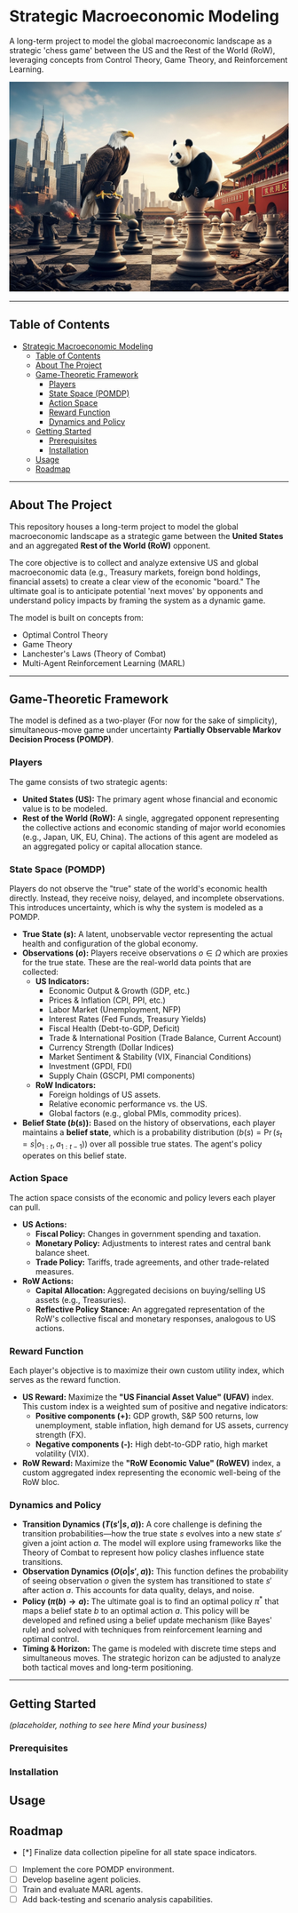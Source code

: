 # Strategic Macroeconomic Modeling

A long-term project to model the global macroeconomic landscape as a strategic 'chess game' between the US and the Rest of the World (RoW), leveraging concepts from Control Theory, Game Theory, and Reinforcement Learning.

![Game Screenshot](images/game.jpg)

---

## Table of Contents

- [Strategic Macroeconomic Modeling](#strategic-macroeconomic-modeling)
  - [Table of Contents](#table-of-contents)
  - [About The Project](#about-the-project)
  - [Game-Theoretic Framework](#game-theoretic-framework)
    - [Players](#players)
    - [State Space (POMDP)](#state-space-pomdp)
    - [Action Space](#action-space)
    - [Reward Function](#reward-function)
    - [Dynamics and Policy](#dynamics-and-policy)
  - [Getting Started](#getting-started)
    - [Prerequisites](#prerequisites)
    - [Installation](#installation)
  - [Usage](#usage)
  - [Roadmap](#roadmap)

---

## About The Project

This repository houses a long-term project to model the global macroeconomic landscape as a strategic game between the **United States** and an aggregated **Rest of the World (RoW)** opponent.

The core objective is to collect and analyze extensive US and global macroeconomic data (e.g., Treasury markets, foreign bond holdings, financial assets) to create a clear view of the economic "board." The ultimate goal is to anticipate potential 'next moves' by opponents and understand policy impacts by framing the system as a dynamic game.

The model is built on concepts from:
* Optimal Control Theory
* Game Theory
* Lanchester's Laws (Theory of Combat)
* Multi-Agent Reinforcement Learning (MARL)

---

## Game-Theoretic Framework

The model is defined as a two-player (For now for the sake of simplicity), simultaneous-move game under uncertainty **Partially Observable Markov Decision Process (POMDP)**.

### Players

The game consists of two strategic agents:
* **United States (US):** The primary agent whose financial and economic value is to be modeled.
* **Rest of the World (RoW):** A single, aggregated opponent representing the collective actions and economic standing of major world economies (e.g., Japan, UK, EU, China). The actions of this agent are modeled as an aggregated policy or capital allocation stance.

### State Space (POMDP)

Players do not observe the "true" state of the world's economic health directly. Instead, they receive noisy, delayed, and incomplete observations. This introduces uncertainty, which is why the system is modeled as a POMDP.

* **True State ($s$):** A latent, unobservable vector representing the actual health and configuration of the global economy.
* **Observations ($o$):** Players receive observations $o \in \Omega$ which are proxies for the true state. These are the real-world data points that are collected:
    * **US Indicators:**
        * Economic Output & Growth (GDP, etc.)
        * Prices & Inflation (CPI, PPI, etc.)
        * Labor Market (Unemployment, NFP)
        * Interest Rates (Fed Funds, Treasury Yields)
        * Fiscal Health (Debt-to-GDP, Deficit)
        * Trade & International Position (Trade Balance, Current Account)
        * Currency Strength (Dollar Indices)
        * Market Sentiment & Stability (VIX, Financial Conditions)
        * Investment (GPDI, FDI)
        * Supply Chain (GSCPI, PMI components)
    * **RoW Indicators:**
        * Foreign holdings of US assets.
        * Relative economic performance vs. the US.
        * Global factors (e.g., global PMIs, commodity prices).
* **Belief State ($b(s)$):** Based on the history of observations, each player maintains a **belief state**, which is a probability distribution ($b(s) = \Pr(s_t=s | o_{1:t}, a_{1:t-1})$) over all possible true states. The agent's policy operates on this belief state.

### Action Space

The action space consists of the economic and policy levers each player can pull.

* **US Actions:**
    * **Fiscal Policy:** Changes in government spending and taxation.
    * **Monetary Policy:** Adjustments to interest rates and central bank balance sheet.
    * **Trade Policy:** Tariffs, trade agreements, and other trade-related measures.
* **RoW Actions:**
    * **Capital Allocation:** Aggregated decisions on buying/selling US assets (e.g., Treasuries).
    * **Reflective Policy Stance:** An aggregated representation of the RoW's collective fiscal and monetary responses, analogous to US actions.

### Reward Function

Each player's objective is to maximize their own custom utility index, which serves as the reward function.

* **US Reward:** Maximize the **"US Financial Asset Value" (UFAV)** index. This custom index is a weighted sum of positive and negative indicators:
    * **Positive components (+):** GDP growth, S&P 500 returns, low unemployment, stable inflation, high demand for US assets, currency strength (FX).
    * **Negative components (-):** High debt-to-GDP ratio, high market volatility (VIX).
* **RoW Reward:** Maximize the **"RoW Economic Value" (RoWEV)** index, a custom aggregated index representing the economic well-being of the RoW bloc.

### Dynamics and Policy

* **Transition Dynamics ($T(s'|s,a)$):** A core challenge is defining the transition probabilities—how the true state $s$ evolves into a new state $s'$ given a joint action $a$. The model will explore using frameworks like the Theory of Combat to represent how policy clashes influence state transitions.
* **Observation Dynamics ($O(o|s',a)$):** This function defines the probability of seeing observation $o$ given the system has transitioned to state $s'$ after action $a$. This accounts for data quality, delays, and noise.
* **Policy ($\pi(b) \to a$):** The ultimate goal is to find an optimal policy $\pi^*$ that maps a belief state $b$ to an optimal action $a$. This policy will be developed and refined using a belief update mechanism (like Bayes' rule) and solved with techniques from reinforcement learning and optimal control.
* **Timing & Horizon:** The game is modeled with discrete time steps and simultaneous moves. The strategic horizon can be adjusted to analyze both tactical moves and long-term positioning.

---

## Getting Started

*(placeholder, nothing to see here Mind your business)*

### Prerequisites

### Installation

## Usage

## Roadmap

* [*] Finalize data collection pipeline for all state space indicators.
* [ ] Implement the core POMDP environment.
* [ ] Develop baseline agent policies.
* [ ] Train and evaluate MARL agents.
* [ ] Add back-testing and scenario analysis capabilities.
